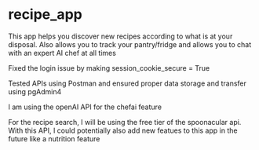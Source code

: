 # recipe_app
This app helps you discover new recipes according to what is at your disposal.
Also allows you to track your pantry/fridge and allows you to chat with an expert
AI chef at all times

Fixed the login issue by making session_cookie_secure = True

Tested APIs using Postman and ensured proper data storage and transfer using 
pgAdmin4

I am using the openAI API for the chefai feature

For the recipe search, I will be using the free tier of the spoonacular api. 
With this API, I could potentially also add new featues to this app in the future
like a nutrition feature